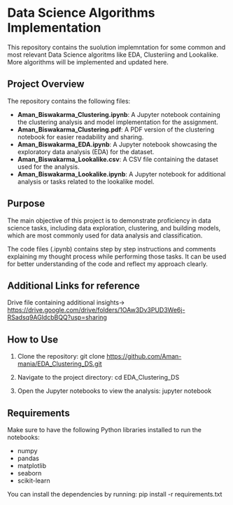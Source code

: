 # Data Science Algorithms Implementation
This repository contains the suolution implemntation for some common and most relevant Data Science algoritms like EDA, Clusteriing and Lookalike.
More algorithms will be implemented and updated here.

## Project Overview

The repository contains the following files:
- **Aman_Biswakarma_Clustering.ipynb**: A Jupyter notebook containing the clustering analysis and model implementation for the assignment.
- **Aman_Biswakarma_Clustering.pdf**: A PDF version of the clustering notebook for easier readability and sharing.
- **Aman_Biswakarma_EDA.ipynb**: A Jupyter notebook showcasing the exploratory data analysis (EDA) for the dataset.
- **Aman_Biswakarma_Lookalike.csv**: A CSV file containing the dataset used for the analysis.
- **Aman_Biswakarma_Lookalike.ipynb**: A Jupyter notebook for additional analysis or tasks related to the lookalike model.

## Purpose

The main objective of this project is to demonstrate proficiency in data science tasks, including data exploration, clustering, and building models, which are most commonly used for data analysis and classification.

The code files (.ipynb) contains step by step instructions and comments explaining my thought process while performing those tasks. It can be used for better understanding of the code and reflect my approach clearly.

## Additional Links for reference 
Drive file containing additional insights-> https://drive.google.com/drive/folders/1OAw3Dv3PUD3We6j-RSadsq9AGldcbBQQ?usp=sharing

## How to Use

1. Clone the repository:
git clone https://github.com/Aman-mania/EDA_Clustering_DS.git


2. Navigate to the project directory:
cd EDA_Clustering_DS


3. Open the Jupyter notebooks to view the analysis:
jupyter notebook


## Requirements

Make sure to have the following Python libraries installed to run the notebooks:
- numpy
- pandas
- matplotlib
- seaborn
- scikit-learn

You can install the dependencies by running:
pip install -r requirements.txt
